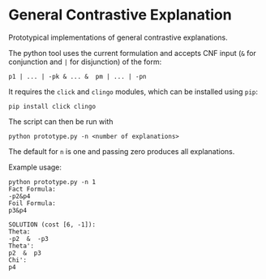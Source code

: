 # General Contrastive Explanation

Prototypical implementations of general contrastive explanations.

The python tool uses the current formulation and accepts CNF input (`&` for conjunction and `|` for disjunction) of the form:
```
p1 | ... | -pk & ... &  pm | ... | -pn
```

It requires the `click` and `clingo` modules, which can be installed using `pip`:
```
pip install click clingo
```

The script can then be run with
```
python prototype.py -n <number of explanations>
```
The default for `n` is one and passing zero produces all explanations.

Example usage:
```
python prototype.py -n 1                                                                                        
Fact Formula:
-p2&p4
Foil Formula:
p3&p4

SOLUTION (cost [6, -1]):
Theta:
-p2  &  -p3
Theta':
p2  &  p3
Chi':
p4
```

